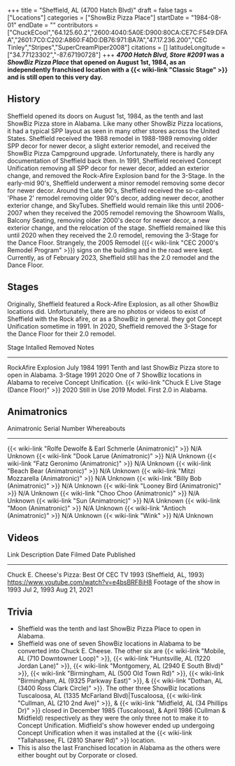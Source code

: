+++
title = "Sheffield, AL (4700 Hatch Blvd)"
draft = false
tags = ["Locations"]
categories = ["ShowBiz Pizza Place"]
startDate = "1984-08-01"
endDate = ""
contributors = ["ChuckECool","64.125.60.2","2600:4040:5A0E:D900:80CA:CE7C:F549:DFAA","2601:7C0:C202:A860:F4D0:DB76:971:BA7A","47.17.236.200","CEC Tinley","Stripes","SuperCreamPiper2008"]
citations = []
latitudeLongitude = ["34.77123302","-87.67190728"]
+++
***4700 Hatch Blvd, Store #2091* was a *ShowBiz Pizza Place* that opened on August 1st, 1984, as an independently franchised location with a {{< wiki-link "Classic Stage" >}} and is still open to this very day.**

## History

Sheffield opened its doors on August 1st, 1984, as the tenth and last ShowBiz Pizza store in Alabama. Like many other ShowBiz Pizza locations, it had a typical SPP layout as seen in many other stores across the United States. Sheffield received the 1988 remodel in 1988-1989 removing older SPP decor for newer decor, a slight exterior remodel, and received the ShowBiz Pizza Campground upgrade. Unfortunately, there is hardly any documentation of Sheffield back then. In 1991, Sheffield received Concept Unification removing all SPP decor for newer decor, added an exterior change, and removed the Rock-Afire Explosion band for the 3-Stage. In the early-mid 90's, Sheffield underwent a minor remodel removing some decor for newer decor. Around the Late 90's, Sheffield received the so-called 'Phase 2' remodel removing older 90's decor, adding newer decor, another exterior change, and SkyTubes. Sheffield would remain like this until 2006-2007 when they received the 2005 remodel removing the Showroom Walls, Balcony Seating, removing older 2000's decor for newer decor, a new exterior change, and the relocation of the stage. Sheffield remained like this until 2020 when they received the 2.0 remodel, removing the 3-Stage for the Dance Floor. Strangely, the 2005 Remodel ({{< wiki-link "CEC 2000's Remodel Program" >}}) signs on the building and in the road were kept. Currently, as of February 2023, Sheffield still has the 2.0 remodel and the Dance Floor.

## Stages

Originally, Sheffield featured a Rock-Afire Explosion, as all other ShowBiz locations did. Unfortunately, there are no photos or videos to exist of Sheffield with the Rock afire, or as a ShowBiz in general. they got Concept Unification sometime in 1991. In 2020, Sheffield removed the 3-Stage for the Dance Floor for their 2.0 remodel.

  Stage                                                      Intalled    Removed        Notes
  ---------------------------------------------------------- ----------- -------------- -----------------------------------------------------------------------
  RockAfire Explosion                                        July 1984   1991           Tenth and last ShowBiz Pizza store to open in Alabama.
  3-Stage                                                    1991        2020           One of 7 ShowBiz locations in Alabama to receive Concept Unification.
  {{< wiki-link "Chuck E Live Stage (Dance Floor)" >}}   2020        Still in Use   2019 Model. First 2.0 in Alabama.

## Animatronics

  Animatronic                                                           Serial Number   Whereabouts
  --------------------------------------------------------------------- --------------- -------------
  {{< wiki-link "Rolfe Dewolfe & Earl Schmerle (Animatronic)" >}}   N/A             Unknown
  {{< wiki-link "Dook Larue (Animatronic)" >}}                      N/A             Unknown
  {{< wiki-link "Fatz Geronimo (Animatronic)" >}}                   N/A             Unknown
  {{< wiki-link "Beach Bear (Animatronic)" >}}                      N/A             Unknown
  {{< wiki-link "Mitzi Mozzarella (Animatronic)" >}}                N/A             Unknown
  {{< wiki-link "Billy Bob (Animatronic)" >}}                       N/A             Unknown
  {{< wiki-link "Looney Bird (Animatronic)" >}}                     N/A             Unknown
  {{< wiki-link "Choo Choo (Animatronic)" >}}                       N/A             Unknown
  {{< wiki-link "Sun (Animatronic)" >}}                             N/A             Unknown
  {{< wiki-link "Moon (Animatronic)" >}}                            N/A             Unknown
  {{< wiki-link "Antioch (Animatronic)" >}}                         N/A             Unknown
  {{< wiki-link "Wink" >}}                                          N/A             Unknown

## Videos

  Link                                                                                                               Description                   Date Filmed   Date Published
  ------------------------------------------------------------------------------------------------------------------ ----------------------------- ------------- ----------------
  Chuck E. Cheese's Pizza: Best Of CEC TV 1993 (Sheffield, AL, 1993) <https://www.youtube.com/watch?v=e4bsBRF8iH8>   Footage of the show in 1993   Jul 2, 1993   Aug 21, 2021

## Trivia

- Sheffield was the tenth and last ShowBiz Pizza Place to open in Alabama.
- Sheffield was one of seven ShowBiz locations in Alabama to be converted into Chuck E. Cheese. The other six are {{< wiki-link "Mobile, AL (710 Downtowner Loop)" >}}, {{< wiki-link "Huntsville, AL (1220 Jordan Lane)" >}}, {{< wiki-link "Montgomery, AL (2940 E South Blvd)" >}}, {{< wiki-link "Birmingham, AL (500 Old Town Rd)" >}}, {{< wiki-link "Birmingham, AL (9325 Parkway East)" >}}, & {{< wiki-link "Dothan, AL (3400 Ross Clark Circle)" >}}. The other three ShowBiz locations Tuscaloosa, AL (1335 McFarland Blvd)|Tuscaloosa, {{< wiki-link "Cullman, AL (210 2nd Ave)" >}}, & {{< wiki-link "Midfield, AL (34 Phillips Dr)" >}} closed in December 1985 (Tuscaloosa), & April 1986 (Cullman & Midfield) respectively as they were the only three not to make it to Concept Unification. Midfield's show however ended up undergoing Concept Unification when it was installed at the {{< wiki-link "Tallahassee, FL (2810 Sharer Rd)" >}} location.
- This is also the last Franchised location in Alabama as the others were either bought out by Corporate or closed.
